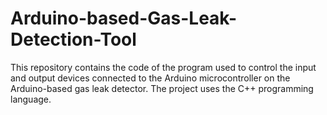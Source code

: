 # Arduino-based-Gas-Leak-Detection-Tool
This repository contains the code of the program used to control the input and output devices connected to the Arduino microcontroller on the Arduino-based gas leak detector. The project uses the C++ programming language.
